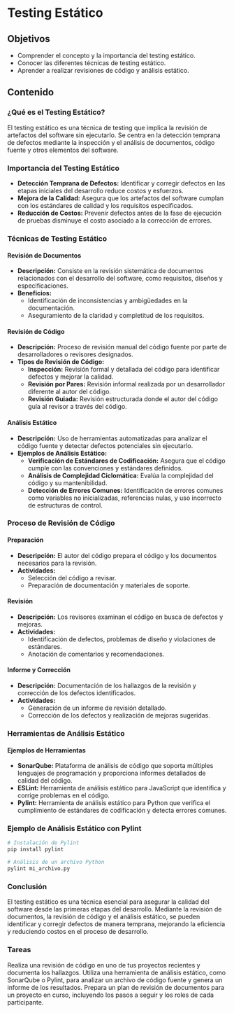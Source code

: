 # Testing Estático

## Objetivos
- Comprender el concepto y la importancia del testing estático.
- Conocer las diferentes técnicas de testing estático.
- Aprender a realizar revisiones de código y análisis estático.

## Contenido

### ¿Qué es el Testing Estático?
El testing estático es una técnica de testing que implica la revisión de artefactos del software sin ejecutarlo. Se centra en la detección temprana de defectos mediante la inspección y el análisis de documentos, código fuente y otros elementos del software.

### Importancia del Testing Estático
- **Detección Temprana de Defectos:** Identificar y corregir defectos en las etapas iniciales del desarrollo reduce costos y esfuerzos.
- **Mejora de la Calidad:** Asegura que los artefactos del software cumplan con los estándares de calidad y los requisitos especificados.
- **Reducción de Costos:** Prevenir defectos antes de la fase de ejecución de pruebas disminuye el costo asociado a la corrección de errores.

### Técnicas de Testing Estático

#### Revisión de Documentos
- **Descripción:** Consiste en la revisión sistemática de documentos relacionados con el desarrollo del software, como requisitos, diseños y especificaciones.
- **Beneficios:**
  - Identificación de inconsistencias y ambigüedades en la documentación.
  - Aseguramiento de la claridad y completitud de los requisitos.

#### Revisión de Código
- **Descripción:** Proceso de revisión manual del código fuente por parte de desarrolladores o revisores designados.
- **Tipos de Revisión de Código:**
  - **Inspección:** Revisión formal y detallada del código para identificar defectos y mejorar la calidad.
  - **Revisión por Pares:** Revisión informal realizada por un desarrollador diferente al autor del código.
  - **Revisión Guiada:** Revisión estructurada donde el autor del código guía al revisor a través del código.

#### Análisis Estático
- **Descripción:** Uso de herramientas automatizadas para analizar el código fuente y detectar defectos potenciales sin ejecutarlo.
- **Ejemplos de Análisis Estático:**
  - **Verificación de Estándares de Codificación:** Asegura que el código cumple con las convenciones y estándares definidos.
  - **Análisis de Complejidad Ciclomática:** Evalúa la complejidad del código y su mantenibilidad.
  - **Detección de Errores Comunes:** Identificación de errores comunes como variables no inicializadas, referencias nulas, y uso incorrecto de estructuras de control.

### Proceso de Revisión de Código

#### Preparación
- **Descripción:** El autor del código prepara el código y los documentos necesarios para la revisión.
- **Actividades:**
  - Selección del código a revisar.
  - Preparación de documentación y materiales de soporte.

#### Revisión
- **Descripción:** Los revisores examinan el código en busca de defectos y mejoras.
- **Actividades:**
  - Identificación de defectos, problemas de diseño y violaciones de estándares.
  - Anotación de comentarios y recomendaciones.

#### Informe y Corrección
- **Descripción:** Documentación de los hallazgos de la revisión y corrección de los defectos identificados.
- **Actividades:**
  - Generación de un informe de revisión detallado.
  - Corrección de los defectos y realización de mejoras sugeridas.

### Herramientas de Análisis Estático

#### Ejemplos de Herramientas
- **SonarQube:** Plataforma de análisis de código que soporta múltiples lenguajes de programación y proporciona informes detallados de calidad del código.
- **ESLint:** Herramienta de análisis estático para JavaScript que identifica y corrige problemas en el código.
- **Pylint:** Herramienta de análisis estático para Python que verifica el cumplimiento de estándares de codificación y detecta errores comunes.

### Ejemplo de Análisis Estático con Pylint
```bash
# Instalación de Pylint
pip install pylint

# Análisis de un archivo Python
pylint mi_archivo.py
```

### Conclusión

El testing estático es una técnica esencial para asegurar la calidad del software desde las primeras etapas del desarrollo. Mediante la revisión de documentos, la revisión de código y el análisis estático, se pueden identificar y corregir defectos de manera temprana, mejorando la eficiencia y reduciendo costos en el proceso de desarrollo.

### Tareas

Realiza una revisión de código en uno de tus proyectos recientes y documenta los hallazgos.
Utiliza una herramienta de análisis estático, como SonarQube o Pylint, para analizar un archivo de código fuente y genera un informe de los resultados.
Prepara un plan de revisión de documentos para un proyecto en curso, incluyendo los pasos a seguir y los roles de cada participante.

